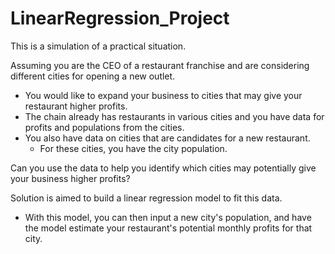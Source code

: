 # LinearRegression_Project

This is a simulation of a practical situation. 

Assuming you are the CEO of a restaurant franchise and are considering different cities for opening a new outlet.
- You would like to expand your business to cities that may give your restaurant higher profits.
- The chain already has restaurants in various cities and you have data for profits and populations from the cities.
- You also have data on cities that are candidates for a new restaurant.
  - For these cities, you have the city population.

Can you use the data to help you identify which cities may potentially give your business higher profits?


Solution is aimed to build a linear regression model to fit this data.
- With this model, you can then input a new city's population, and have the model estimate your restaurant's potential monthly profits for that city.


